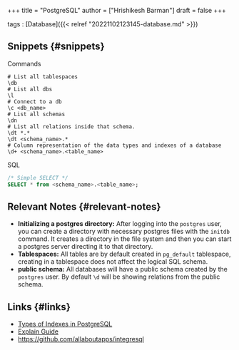 +++
title = "PostgreSQL"
author = ["Hrishikesh Barman"]
draft = false
+++

tags
: [Database]({{< relref "20221102123145-database.md" >}})


## Snippets {#snippets}

Commands

```shell
# List all tablespaces
\db
# List all dbs
\l
# Connect to a db
\c <db_name>
# List all schemas
\dn
# List all relations inside that schema.
\dt *.*
\dt <schema_name>.*
# Column representation of the data types and indexes of a database
\d+ <schema_name>.<table_name>
```

SQL

```sql
/* Simple SELECT */
SELECT * from <schema_name>.<table_name>;
```


## Relevant Notes {#relevant-notes}

-   **Initializing a postgres directory:** After logging into the `postgres` user, you can create a directory with necessary postgres files with the `initdb` command. It creates a directory in the file system and then you can start a postgres server directing it to that directory.
-   **Tablespaces:** All tables are by default created in `pg_default` tablespace, creating in a tablespace does not affect the logical SQL schema.
-   **public schema:** All databases will have a public schema created by the `postgres` user. By default `\d` will be showing relations from the public schema.


## Links {#links}

-   [Types of Indexes in PostgreSQL](https://www.highgo.ca/2020/06/22/types-of-indexes-in-postgresql/)
-   [Explain Guide](https://www.pgmustard.com/docs/explain)
-   <https://github.com/allaboutapps/integresql>
